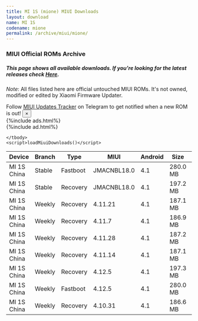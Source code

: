 ```yaml
---
title: MI 1S (mione) MIUI Downloads
layout: download
name: MI 1S
codename: mione
permalink: /archive/miui/mione/
---
```

### MIUI Official ROMs Archive
##### This page shows all available downloads. If you're looking for the latest releases check [Here](/miui/mione/).
*Note*: All files listed here are official untouched MIUI ROMs. It's not owned, modified or edited by Xiaomi Firmware Updater.

<div class="alert alert-primary alert-dismissible fade show" role="alert">
    Follow <a href="https://t.me/MIUIUpdatesTracker" class="alert-link">MIUI Updates Tracker</a> on Telegram to get notified when a new ROM is out!
    <button type="button" class="close" data-dismiss="alert" aria-label="Close">
        <span aria-hidden="true">&times;</span>
    </button>
</div>
{%include ads.html%}
<div class="table-responsive-md" id="table-wrapper">
{%include ad.html%}
<table id="miui" class="display dt-responsive compact table table-striped table-hover table-sm">
    <thead class="thead-dark">
        <tr>
            <th data-ref="device">Device</th>
            <th data-ref="branch">Branch</th>
            <th data-ref="type">Type</th>
            <th data-ref="miui">MIUI</th>
            <th data-ref="android">Android</th>
            <th data-ref="size">Size</th>
            <th data-ref="size">Date</th>
            <th data-ref="link">Link</th>
        </tr>
    </thead>
    <tbody>
    <tr><td>MI 1S China</td><td>Stable</td><td>Fastboot</td><td>JMACNBL18.0</td><td>4.1</td><td>280.0 MB</td><td>2015-04-12</td><td><a href="/miui/mione/stable/JMACNBL18.0/">Download</a></td></tr>
<tr><td>MI 1S China</td><td>Stable</td><td>Recovery</td><td>JMACNBL18.0</td><td>4.1</td><td>197.2 MB</td><td>2015-04-12</td><td><a href="/miui/mione/stable/JMACNBL18.0/">Download</a></td></tr>
<tr><td>MI 1S China</td><td>Weekly</td><td>Recovery</td><td>4.11.21</td><td>4.1</td><td>187.1 MB</td><td>2015-02-26</td><td><a href="/miui/mione/weekly/4.11.21/">Download</a></td></tr>
<tr><td>MI 1S China</td><td>Weekly</td><td>Recovery</td><td>4.11.7</td><td>4.1</td><td>186.9 MB</td><td>2015-01-29</td><td><a href="/miui/mione/weekly/4.11.7/">Download</a></td></tr>
<tr><td>MI 1S China</td><td>Weekly</td><td>Recovery</td><td>4.11.28</td><td>4.1</td><td>187.2 MB</td><td>2015-01-13</td><td><a href="/miui/mione/weekly/4.11.28/">Download</a></td></tr>
<tr><td>MI 1S China</td><td>Weekly</td><td>Recovery</td><td>4.11.14</td><td>4.1</td><td>187.1 MB</td><td>2015-01-11</td><td><a href="/miui/mione/weekly/4.11.14/">Download</a></td></tr>
<tr><td>MI 1S China</td><td>Weekly</td><td>Recovery</td><td>4.12.5</td><td>4.1</td><td>197.3 MB</td><td>2014-12-05</td><td><a href="/miui/mione/weekly/4.12.5/">Download</a></td></tr>
<tr><td>MI 1S China</td><td>Weekly</td><td>Fastboot</td><td>4.12.5</td><td>4.1</td><td>280.0 MB</td><td>2014-12-05</td><td><a href="/miui/mione/weekly/4.12.5/">Download</a></td></tr>
<tr><td>MI 1S China</td><td>Weekly</td><td>Recovery</td><td>4.10.31</td><td>4.1</td><td>186.6 MB</td><td>2014-11-05</td><td><a href="/miui/mione/weekly/4.10.31/">Download</a></td></tr>

    </tbody>
    <script>loadMiuiDownloads()</script>
</table>
</div>
